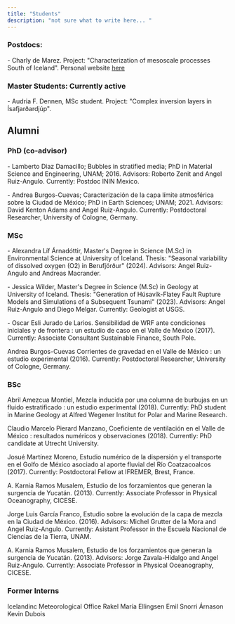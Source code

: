 ```yaml
---
title: "Students"
description: "not sure what to write here... "
---
```


### Postdocs:
<p> - Charly de Marez. Project: "Characterization of mesoscale processes South of Iceland". Personal website <a href="https://demarez.github.io/"> here </a></p>
      
### Master Students: Currently active
<p> - Audria F. Dennen, MSc student. Project: "Complex inversion layers in Ísafjarðardjúp".</p>

## Alumni

### PhD (co-advisor)
<p> - Lamberto Diaz Damacillo; Bubbles in stratified media; PhD in Material Science and Engineering, UNAM; 2016. Advisors: Roberto Zenit and Angel Ruiz-Angulo. Currently: Postdoc ININ Mexico. </p>
<p> - Andrea Burgos-Cuevas; Caracterización de la capa límite atmosférica sobre la Ciudad de México; PhD in Earth Sciences; UNAM; 2021. Advisors: David Kenton Adams and Angel Ruiz-Angulo. Currently: Postdoctoral Researcher, University of Cologne, Germany. </p>

### MSc
<p> - Alexandra Líf Árnadóttir, Master's Degree in Science (M.Sc) in Environmental Science at University of Iceland. Thesis: "Seasonal variability of dissolved oxygen (O2) in Berufjörður" (2024). Advisors: Angel Ruiz-Angulo and Andreas Macrander.</p>
<p> - Jessica Wilder, Master's Degree in Science (M.Sc) in Geology at University of Iceland. Thesis: "Generation of Húsavík-Flatey Fault Rupture Models and Simulations of a Subsequent Tsunami" (2023). Advisors: Angel Ruiz-Angulo and Diego Melgar. Currently: Geologist at USGS.</p> 
<p> - Oscar Esli Jurado de Larios.     Sensibilidad de WRF ante condiciones iniciales y de frontera :  un estudio de caso en el Valle de México     (2017). Currently: Associate Consultant Sustainable Finance, South Pole. </p>    
<p> Andrea Burgos-Cuevas    Corrientes de gravedad en el Valle de México :  un estudio experimental (2016). Currently: Postdoctoral Researcher, University of Cologne, Germany. </p>   

### BSc
<p> Abril  Amezcua Montiel,     Mezcla inducida por una columna de burbujas en un fluido estratificado :  un estudio experimental (2018). Currently: PhD student in Marine Geology at Alfred Wegener Institut for Polar and Marine Research. </p> 
<p> Claudio Marcelo Pierard Manzano,     Coeficiente de ventilación en el Valle de México :  resultados numéricos y observaciones (2018). Currently: PhD candidate at Utrecht University. </p> 
<p> Josué Martínez Moreno,    Estudio numérico de la dispersión y el transporte en el Golfo de México asociado al aporte fluvial del Río Coatzacoalcos (2017). Currently: Postdoctoral Fellow at IFREMER, Brest, France. </p> 
<p> A. Karnia Ramos Musalem,     Estudio de los forzamientos que generan la surgencia de Yucatán. (2013). Currently: Associate Professor in Physical Oceanography, CICESE. </p> 
<p> Jorge Luis García Franco, Estudio sobre la evolución de la capa de mezcla en la Ciudad de México. (2016). Advisors: Michel Grutter de la Mora and Angel Ruiz-Angulo. Currently: Asistant Professor in the Escuela Nacional de Ciencias de la Tierra, UNAM. </p> 
<p> A. Karnia Ramos Musalem,     Estudio de los forzamientos que generan la surgencia de Yucatán. (2013). Advisors: Jorge Zavala-Hidalgo and Angel Ruiz-Angulo. Currently: Associate Professor in Physical Oceanography, CICESE. </p> 


### Former Interns 

Icelandinc Meteorological Office
Rakel María Ellingsen 
Emil Snorri Árnason
Kevin Dubois

